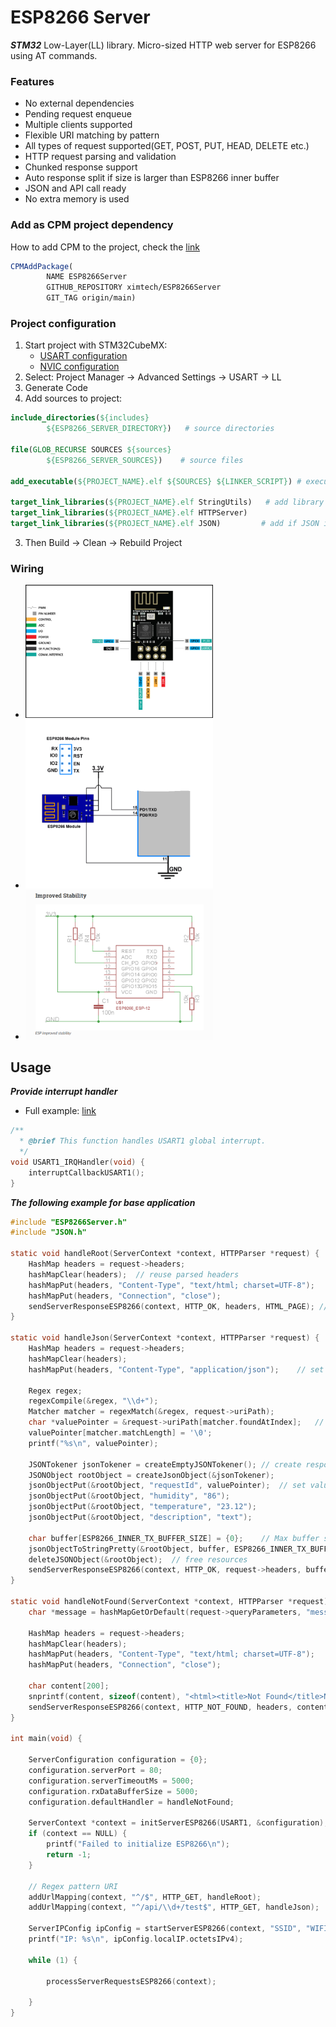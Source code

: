 # ESP8266 Server

***STM32*** Low-Layer(LL) library. Micro-sized HTTP web server for ESP8266 using AT commands.

### Features

- No external dependencies
- Pending request enqueue
- Multiple clients supported
- Flexible URI matching by pattern
- All types of request supported(GET, POST, PUT, HEAD, DELETE etc.)
- HTTP request parsing and validation
- Chunked response support
- Auto response split if size is larger than ESP8266 inner buffer
- JSON and API call ready
- No extra memory is used

### Add as CPM project dependency

How to add CPM to the project, check the [link](https://github.com/cpm-cmake/CPM.cmake)
```cmake
CPMAddPackage(
        NAME ESP8266Server
        GITHUB_REPOSITORY ximtech/ESP8266Server
        GIT_TAG origin/main)
```

### Project configuration

1. Start project with STM32CubeMX:
    * [USART configuration](https://github.com/ximtech/ESP8266Server/blob/main/example/config_base.PNG)
    * [NVIC configuration](https://github.com/ximtech/ESP8266Server/blob/main/example/config_nvic.PNG)
2. Select: Project Manager -> Advanced Settings -> USART -> LL
3. Generate Code
4. Add sources to project:
```cmake
include_directories(${includes} 
        ${ESP8266_SERVER_DIRECTORY})   # source directories

file(GLOB_RECURSE SOURCES ${sources} 
        ${ESP8266_SERVER_SOURCES})    # source files

add_executable(${PROJECT_NAME}.elf ${SOURCES} ${LINKER_SCRIPT}) # executable declaration should be before libraries

target_link_libraries(${PROJECT_NAME}.elf StringUtils)   # add library dependencies to project
target_link_libraries(${PROJECT_NAME}.elf HTTPServer)
target_link_libraries(${PROJECT_NAME}.elf JSON)         # add if JSON is needed
```

3. Then Build -> Clean -> Rebuild Project

### Wiring

- <img src="https://github.com/ximtech/ESP8266Server/blob/main/example/pinout.PNG" alt="image" width="300"/>
- <img src="https://github.com/ximtech/ESP8266Server/blob/main/example/wiring.PNG" alt="image" width="300"/>
- <img src="https://github.com/ximtech/ESP8266Server/blob/main/example/wiring_2.PNG" alt="image" width="300"/>

## Usage
***Provide interrupt handler***
- Full example: [link](https://github.com/ximtech/ESP8266Server/blob/main/example/stm32f4xx_it.c)
```c
/**
  * @brief This function handles USART1 global interrupt.
  */
void USART1_IRQHandler(void) {
    interruptCallbackUSART1();
}
```
***The following example for base application***
```c
#include "ESP8266Server.h"
#include "JSON.h"

static void handleRoot(ServerContext *context, HTTPParser *request) {
    HashMap headers = request->headers;
    hashMapClear(headers);  // reuse parsed headers
    hashMapPut(headers, "Content-Type", "text/html; charset=UTF-8");    // set custom headers
    hashMapPut(headers, "Connection", "close");
    sendServerResponseESP8266(context, HTTP_OK, headers, HTML_PAGE); // large char array html, tested with 12k. Auto chunked response is enabled
}

static void handleJson(ServerContext *context, HTTPParser *request) {   // work with JSON
    HashMap headers = request->headers;
    hashMapClear(headers);
    hashMapPut(headers, "Content-Type", "application/json");    // set response content type

    Regex regex;
    regexCompile(&regex, "\\d+");
    Matcher matcher = regexMatch(&regex, request->uriPath);
    char *valuePointer = &request->uriPath[matcher.foundAtIndex];   // extract path variable. Example: "/api/1234/test" -> 1234
    valuePointer[matcher.matchLength] = '\0';
    printf("%s\n", valuePointer);

    JSONTokener jsonTokener = createEmptyJSONTokener(); // create response JSON
    JSONObject rootObject = createJsonObject(&jsonTokener);
    jsonObjectPut(&rootObject, "requestId", valuePointer);  // set values
    jsonObjectPut(&rootObject, "humidity", "86");
    jsonObjectPut(&rootObject, "temperature", "23.12");
    jsonObjectPut(&rootObject, "description", "text");

    char buffer[ESP8266_INNER_TX_BUFFER_SIZE] = {0};    // Max buffer size for AT API is 2048
    jsonObjectToStringPretty(&rootObject, buffer, ESP8266_INNER_TX_BUFFER_SIZE, 3, 0);    // format JSON with idents - 3 and root level - 0
    deleteJSONObject(&rootObject);  // free resources
    sendServerResponseESP8266(context, HTTP_OK, request->headers, buffer); // send response
}

static void handleNotFound(ServerContext *context, HTTPParser *request) {
    char *message = hashMapGetOrDefault(request->queryParameters, "message", "No message sent");// get value from query params

    HashMap headers = request->headers;
    hashMapClear(headers);
    hashMapPut(headers, "Content-Type", "text/html; charset=UTF-8");
    hashMapPut(headers, "Connection", "close");

    char content[200];
    snprintf(content, sizeof(content), "<html><title>Not Found</title>Not found: %s</html>", request->uriPath);
    sendServerResponseESP8266(context, HTTP_NOT_FOUND, headers, content);
}

int main(void) {
    
    ServerConfiguration configuration = {0};
    configuration.serverPort = 80;
    configuration.serverTimeoutMs = 5000;
    configuration.rxDataBufferSize = 5000;
    configuration.defaultHandler = handleNotFound;

    ServerContext *context = initServerESP8266(USART1, &configuration);
    if (context == NULL) {
        printf("Failed to initialize ESP8266\n");
        return -1;
    }

    // Regex pattern URI
    addUrlMapping(context, "^/$", HTTP_GET, handleRoot);
    addUrlMapping(context, "^/api/\\d+/test$", HTTP_GET, handleJson);   // Example: /api/1234/test

    ServerIPConfig ipConfig = startServerESP8266(context, "SSID", "WIFI_PASSWORD");
    printf("IP: %s\n", ipConfig.localIP.octetsIPv4);

    while (1) {

        processServerRequestsESP8266(context);

    }
}
```
